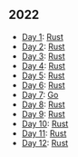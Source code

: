 ## 2022

* [Day 1](https://adventofcode.com/2022/day/1): [Rust](day1-rust)
* [Day 2](https://adventofcode.com/2022/day/2): [Rust](day2-rust)
* [Day 3](https://adventofcode.com/2022/day/3): [Rust](day3-rust)
* [Day 4](https://adventofcode.com/2022/day/4): [Rust](day4-rust)
* [Day 5](https://adventofcode.com/2022/day/5): [Rust](day5-rust)
* [Day 6](https://adventofcode.com/2022/day/6): [Rust](day6-rust)
* [Day 7](https://adventofcode.com/2022/day/7): [Go](day7-go)
* [Day 8](https://adventofcode.com/2022/day/8): [Rust](day8-rust)
* [Day 9](https://adventofcode.com/2022/day/9): [Rust](day9-rust)
* [Day 10](https://adventofcode.com/2022/day/10): [Rust](day10-rust)
* [Day 11](https://adventofcode.com/2022/day/11): [Rust](day11-rust)
* [Day 12](https://adventofcode.com/2022/day/12): [Rust](day12-rust)
